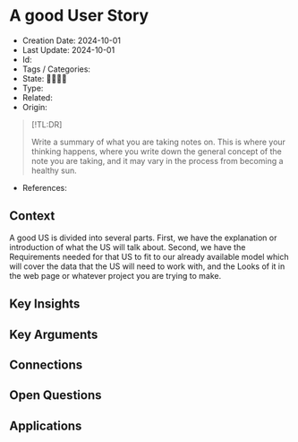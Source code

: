 # A good User Story
- Creation Date: 2024-10-01
- Last Update: 2024-10-01
- Id: 
- Tags / Categories: 
- State: 🌱🌿🌲🌞
- Type: 
- Related: 
- Origin:
> [!TL:DR]
> 
> Write a summary of what you are taking notes on. This is where your thinking happens, where you write down the general concept of the note you are taking, and it may vary in the process from becoming a healthy sun.
- References: 

## Context

A good US is divided into several parts. First, we have the explanation or introduction of what the US will talk about. Second, we have the Requirements needed for that US to fit to our already available model which will cover the data that the US will need to work with, and the Looks of it in the web page or whatever project you are trying to make.
## Key Insights


## Key Arguments


## Connections


## Open Questions


## Applications

